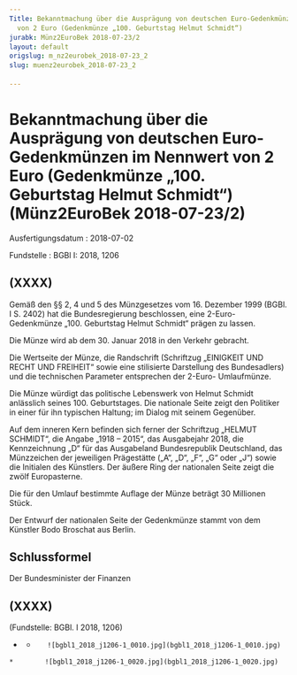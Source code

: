 ```yaml
---
Title: Bekanntmachung über die Ausprägung von deutschen Euro-Gedenkmünzen im Nennwert
  von 2 Euro (Gedenkmünze „100. Geburtstag Helmut Schmidt“)
jurabk: Münz2EuroBek 2018-07-23/2
layout: default
origslug: m_nz2eurobek_2018-07-23_2
slug: muenz2eurobek_2018-07-23_2

---
```


# Bekanntmachung über die Ausprägung von deutschen Euro-Gedenkmünzen im Nennwert von 2 Euro (Gedenkmünze „100. Geburtstag Helmut Schmidt“) (Münz2EuroBek 2018-07-23/2)

Ausfertigungsdatum
:   2018-07-02

Fundstelle
:   BGBl I: 2018, 1206


## (XXXX)

Gemäß den §§ 2, 4 und 5 des Münzgesetzes vom 16. Dezember 1999 (BGBl.
I S. 2402) hat die Bundesregierung beschlossen, eine 2-Euro-
Gedenkmünze „100. Geburtstag Helmut Schmidt“ prägen zu lassen.

Die Münze wird ab dem 30. Januar 2018 in den Verkehr gebracht.

Die Wertseite der Münze, die Randschrift (Schriftzug „EINIGKEIT UND
RECHT UND FREIHEIT“ sowie eine stilisierte Darstellung des
Bundesadlers) und die technischen Parameter entsprechen der 2-Euro-
Umlaufmünze.

Die Münze würdigt das politische Lebenswerk von Helmut Schmidt
anlässlich seines 100. Geburtstages. Die nationale Seite zeigt den
Politiker in einer für ihn typischen Haltung; im Dialog mit seinem
Gegenüber.

Auf dem inneren Kern befinden sich ferner der Schriftzug „HELMUT
SCHMIDT“, die Angabe „1918 – 2015“, das Ausgabejahr 2018, die
Kennzeichnung „D“ für das Ausgabeland Bundesrepublik Deutschland, das
Münzzeichen der jeweiligen Prägestätte („A“, „D“, „F“, „G“ oder „J“)
sowie die Initialen des Künstlers. Der äußere Ring der nationalen
Seite zeigt die zwölf Europasterne.

Die für den Umlauf bestimmte Auflage der Münze beträgt 30 Millionen
Stück.

Der Entwurf der nationalen Seite der Gedenkmünze stammt von dem
Künstler Bodo Broschat aus Berlin.


## Schlussformel

Der Bundesminister der Finanzen


## (XXXX)

(Fundstelle: BGBl. I 2018, 1206)


*    *        ![bgbl1_2018_j1206-1_0010.jpg](bgbl1_2018_j1206-1_0010.jpg)
    *        ![bgbl1_2018_j1206-1_0020.jpg](bgbl1_2018_j1206-1_0020.jpg)


